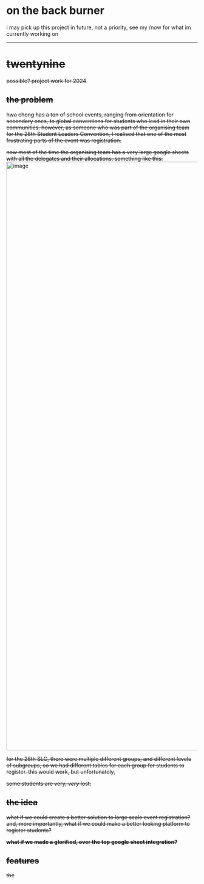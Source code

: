 # on the back burner
i may pick up this project in future, not a priority, see my /now for what im currently working on

<hr>
<del>

# twentynine
possible? project work for 2024

## the problem
hwa chong has a ton of school events, ranging from orientation for secondary ones, to global conventions for students who lead in their own communities. however, as someone 
who was part of the organising team for the 28th Student Leaders Convention, I realised that one of the most frustrating parts of the event was registration.

now most of the time the organising team has a very large google sheets with all the delegates and their allocations. something like this:
<img width="1552" alt="image" src="https://github.com/lohhaoyuan/twentynine/assets/95842688/f7a895fd-13ef-4f36-8b43-ec3f2410ef06">

for the 28th SLC, there were multiple different groups, and different levels of subgroups, so we had different tables for each group for students to register. this would work, 
but unfortunately,

some students are very, *very* lost.

## the idea
what if we could create a better solution to large scale event registration? and, more importantly, what if we could make a better looking platform to register students?

**what if we made a glorified, over the top google sheet integration?**

## features
tbc
</del>
